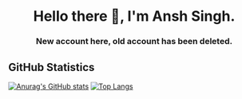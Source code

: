<h1 align="center"> Hello there 👋, I'm Ansh Singh.</h1>

<h3 align="center"> New account here, old account has been deleted.</h3>

## GitHub Statistics
[![Anurag's GitHub stats](https://github-readme-stats.vercel.app/api?username=invinciblevenom&count_private=true&show_icons=true&theme=codeSTACKr)](https://github.com/anuraghazra/github-readme-stats)
[![Top Langs](https://github-readme-stats.vercel.app/api/top-langs/?username=invinciblevenom&layout=compact&theme=codeSTACKr&count_private=true)](https://github.com/anuraghazra/github-readme-stats)


